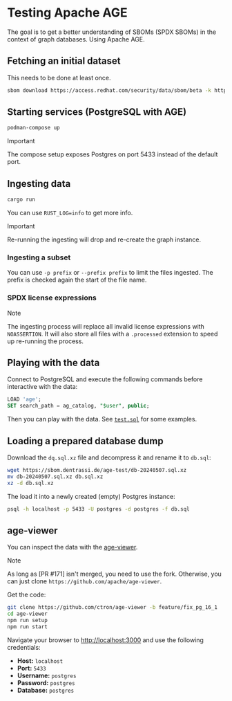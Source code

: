 # Testing Apache AGE

The goal is to get a better understanding of SBOMs (SPDX SBOMs) in the context of graph databases. Using Apache AGE.

## Fetching an initial dataset

This needs to be done at least once.

```bash
sbom download https://access.redhat.com/security/data/sbom/beta -k https://access.redhat.com/security/data/97f5eac4.txt#77E79ABE93673533ED09EBE2DCE3823597F5EAC4 -d data/current 
```

## Starting services (PostgreSQL with AGE)

```bash
podman-compose up
```

> [!IMPORTANT]  
> The compose setup exposes Postgres on port 5433 instead of the default port.

## Ingesting data

```bash
cargo run
```

You can use `RUST_LOG=info` to get more info.

> [!IMPORTANT]  
> Re-running the ingesting will drop and re-create the graph instance.

### Ingesting a subset

You can use `-p prefix` or `--prefix prefix` to limit the files ingested. The prefix is checked again the start of
the file name.

### SPDX license expressions

> [!NOTE]  
> The ingesting process will replace all invalid license expressions with `NOASSERTION`. It will also store
> all files with a `.processed` extension to speed up re-running the process.

## Playing with the data

Connect to PostgreSQL and execute the following commands before interactive with the data:

```sql
LOAD 'age';
SET search_path = ag_catalog, "$user", public;
```

Then you can play with the data. See [`test.sql`](test.sql) for some examples.

## Loading a prepared database dump

Download the `dq.sql.xz` file and decompress it and rename it to `db.sql`:

```bash
wget https://sbom.dentrassi.de/age-test/db-20240507.sql.xz
mv db-20240507.sql.xz db.sql.xz
xz -d db.sql.xz
```

The load it into a newly created (empty) Postgres instance:

```bash
psql -h localhost -p 5433 -U postgres -d postgres -f db.sql
```

## age-viewer

You can inspect the data with the [age-viewer](https://github.com/apache/age-viewer).

> [!NOTE]
> As long as [PR #171] isn't merged, you need to use the fork. Otherwise, you can just clone `https://github.com/apache/age-viewer`.

Get the code:

```bash
git clone https://github.com/ctron/age-viewer -b feature/fix_pg_16_1
cd age-viewer
npm run setup
npm run start
```

Navigate your browser to <http://localhost:3000> and use the following credentials:

* **Host:** `localhost`
* **Port:** `5433`
* **Username:** `postgres`
* **Password:** `postgres`
* **Database:** `postgres`
